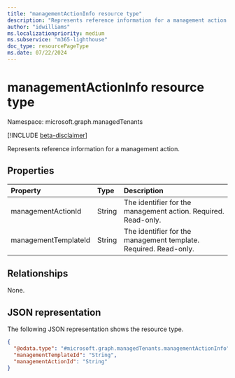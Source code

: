 ```yaml
---
title: "managementActionInfo resource type"
description: "Represents reference information for a management action."
author: "idwilliams"
ms.localizationpriority: medium
ms.subservice: "m365-lighthouse"
doc_type: resourcePageType
ms.date: 07/22/2024
---
```


# managementActionInfo resource type

Namespace: microsoft.graph.managedTenants

[!INCLUDE [beta-disclaimer](../../includes/beta-disclaimer.md)]

Represents reference information for a management action.

## Properties
|Property|Type|Description|
|:---|:---|:---|
|managementActionId|String|The identifier for the management action. Required. Read-only.|
|managementTemplateId|String|The identifier for the management template. Required. Read-only.|

## Relationships
None.

## JSON representation
The following JSON representation shows the resource type.
<!-- {
  "blockType": "resource",
  "@odata.type": "microsoft.graph.managedTenants.managementActionInfo"
}
-->
``` json
{
  "@odata.type": "#microsoft.graph.managedTenants.managementActionInfo",
  "managementTemplateId": "String",
  "managementActionId": "String"
}
```
